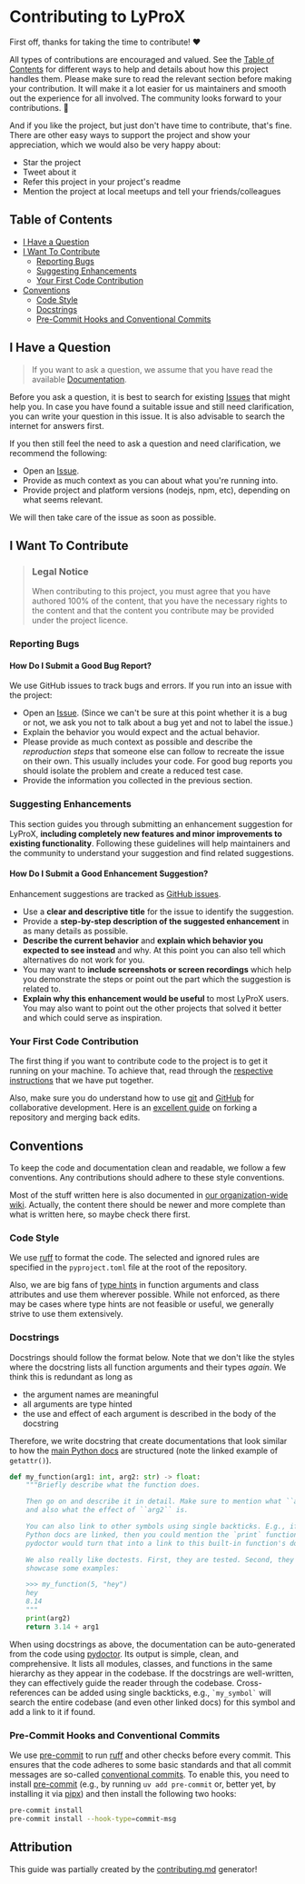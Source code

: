 <!-- omit in toc -->
# Contributing to LyProX

First off, thanks for taking the time to contribute! ❤️

All types of contributions are encouraged and valued. See the [Table of Contents](#table-of-contents) for different ways to help and details about how this project handles them. Please make sure to read the relevant section before making your contribution. It will make it a lot easier for us maintainers and smooth out the experience for all involved. The community looks forward to your contributions. 🎉

And if you like the project, but just don't have time to contribute, that's fine. There are other easy ways to support the project and show your appreciation, which we would also be very happy about:

- Star the project
- Tweet about it
- Refer this project in your project's readme
- Mention the project at local meetups and tell your friends/colleagues

<!-- omit in toc -->
## Table of Contents

- [I Have a Question](#i-have-a-question)
- [I Want To Contribute](#i-want-to-contribute)
  - [Reporting Bugs](#reporting-bugs)
  - [Suggesting Enhancements](#suggesting-enhancements)
  - [Your First Code Contribution](#your-first-code-contribution)
- [Conventions](#conventions)
  - [Code Style](#code-style)
  - [Docstrings](#docstrings)
  - [Pre-Commit Hooks and Conventional Commits](#pre-commit-hooks-and-conventional-commits)

## I Have a Question

> If you want to ask a question, we assume that you have read the available [Documentation](https://lycosystem.github.io/lyprox/).

Before you ask a question, it is best to search for existing [Issues](https://github.com/lycosystem/lyprox/issues) that might help you. In case you have found a suitable issue and still need clarification, you can write your question in this issue. It is also advisable to search the internet for answers first.

If you then still feel the need to ask a question and need clarification, we recommend the following:

- Open an [Issue](https://github.com/lycosystem/lyprox/issues/new).
- Provide as much context as you can about what you're running into.
- Provide project and platform versions (nodejs, npm, etc), depending on what seems relevant.

We will then take care of the issue as soon as possible.

## I Want To Contribute

> ### Legal Notice <!-- omit in toc -->
>
> When contributing to this project, you must agree that you have authored 100% of the content, that you have the necessary rights to the content and that the content you contribute may be provided under the project licence.

### Reporting Bugs

<!-- omit in toc -->
#### How Do I Submit a Good Bug Report?

We use GitHub issues to track bugs and errors. If you run into an issue with the project:

- Open an [Issue](https://github.com/lycosystem/lyprox/issues/new). (Since we can't be sure at this point whether it is a bug or not, we ask you not to talk about a bug yet and not to label the issue.)
- Explain the behavior you would expect and the actual behavior.
- Please provide as much context as possible and describe the *reproduction steps* that someone else can follow to recreate the issue on their own. This usually includes your code. For good bug reports you should isolate the problem and create a reduced test case.
- Provide the information you collected in the previous section.

### Suggesting Enhancements

This section guides you through submitting an enhancement suggestion for LyProX, **including completely new features and minor improvements to existing functionality**. Following these guidelines will help maintainers and the community to understand your suggestion and find related suggestions.

<!-- omit in toc -->
#### How Do I Submit a Good Enhancement Suggestion?

Enhancement suggestions are tracked as [GitHub issues](https://github.com/lycosystem/lyprox/issues).

- Use a **clear and descriptive title** for the issue to identify the suggestion.
- Provide a **step-by-step description of the suggested enhancement** in as many details as possible.
- **Describe the current behavior** and **explain which behavior you expected to see instead** and why. At this point you can also tell which alternatives do not work for you.
- You may want to **include screenshots or screen recordings** which help you demonstrate the steps or point out the part which the suggestion is related to.
- **Explain why this enhancement would be useful** to most LyProX users. You may also want to point out the other projects that solved it better and which could serve as inspiration.

### Your First Code Contribution

The first thing if you want to contribute code to the project is to get it running on your machine. To achieve that, read through the [respective instructions](./run-local.md) that we have put together.

Also, make sure you do understand how to use [git] and [GitHub] for collaborative development. Here is an [excellent guide](https://www.dataschool.io/how-to-contribute-on-github/) on forking a repository and merging back edits.

[git]: https://git-scm.com
[GitHub]: https://github.com

## Conventions

To keep the code and documentation clean and readable, we follow a few conventions. Any contributions should adhere to these style conventions.

Most of the stuff written here is also documented in [our organization-wide wiki](https://github.com/lycosystem/.github/wiki/Code-Style). Actually, the content there should be newer and more complete than what is written here, so maybe check there first.

### Code Style

We use [ruff] to format the code. The selected and ignored rules are specified in the `pyproject.toml` file at the root of the repository.

Also, we are big fans of [type hints](https://mypy.readthedocs.io/en/stable/cheat_sheet_py3.html) in function arguments and class attributes and use them wherever possible. While not enforced, as there may be cases where type hints are not feasible or useful, we generally strive to use them extensively.

[ruff]: https://docs.astral.sh/ruff/

### Docstrings

Docstrings should follow the format below. Note that we don't like the styles where the docstring lists all function arguments and their types *again*. We think this is redundant as long as

- the argument names are meaningful
- all arguments are type hinted
- the use and effect of each argument is described in the body of the docstring

Therefore, we write docstring that create documentations that look similar to how the [main Python docs](https://docs.python.org/3.10/library/functions.html#getattr) are structured (note the linked example of `getattr()`).

```python
def my_function(arg1: int, arg2: str) -> float:
    """Briefly describe what the function does.

    Then go on and describe it in detail. Make sure to mention what ``arg1`` does
    and also what the effect of ``arg2`` is.

    You can also link to other symbols using single backticks. E.g., if the main
    Python docs are linked, then you could mention the `print` function and then
    pydoctor would turn that into a link to this built-in function's docs.

    We also really like doctests. First, they are tested. Second, they directly
    showcase some examples:

    >>> my_function(5, "hey")
    hey
    8.14
    """
    print(arg2)
    return 3.14 + arg1
```

When using docstrings as above, the documentation can be auto-generated from the code using [pydoctor]. Its output is simple, clean, and comprehensive. It lists all modules, classes, and functions in the same hierarchy as they appear in the codebase. If the docstrings are well-written, they can effectively guide the reader through the codebase. Cross-references can be added using single backticks, e.g., `` `my_symbol` `` will search the entire codebase (and even other linked docs) for this symbol and add a link to it if found.

[pydoctor]: https://pydoctor.readthedocs.io/en/latest/

### Pre-Commit Hooks and Conventional Commits

We use [pre-commit] to run [ruff] and other checks before every commit. This ensures that the code adheres to some basic standards and that all commit messages are so-called [conventional commits]. To enable this, you need to install [pre-commit] (e.g., by running `uv add pre-commit` or, better yet, by installing it via [pipx]) and then install the following two hooks:

```bash
pre-commit install
pre-commit install --hook-type=commit-msg
```

[pre-commit]: https://pre-commit.com/
[pipx]: https://pipx.pypa.io/
[conventional commits]: https://www.conventionalcommits.org/en/v1.0.0/

<!-- omit in toc -->
## Attribution

This guide was partially created by the [contributing.md](https://contributing.md/generator) generator!
